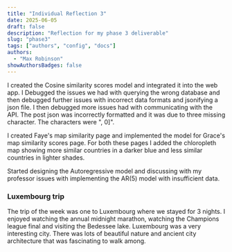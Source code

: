 ```yaml
---
title: "Individual Reflection 3"
date: 2025-06-05
draft: false
description: "Reflection for my phase 3 deliverable"
slug: "phase3"
tags: ["authors", "config", "docs"]
authors:
  - "Max Robinson"
showAuthorsBadges: false
---
```


I created the Cosine similarity scores model and integrated it into the web app. I Debugged the issues we had with querying the wrong database and then debugged further issues with incorrect data formats and jsonifying a json file. I then debugged more issues had with communicating with the API. The post json was incorrectly formatted and it was due to three missing character. The characters were ", 0]".

I created Faye's map similarity page and implemented the model for Grace's map similarity scores page.
For both these pages I added the chloropleth map showing more similar countries in a darker blue and less similar countries in lighter shades.

Started designing the Autoregressive model and discussing with my professor issues with implementing the AR(5) model with insufficient data.

### Luxembourg trip

The trip of the week was one to Luxembourg where we stayed for 3 nights. I enjoyed watching the annual midnight marathon, watching the Champions league final and visiting the Bedessee lake. Luxembourg was a very interesting city. There was lots of beautiful nature and ancient city architecture that was fascinating to walk among.
